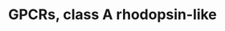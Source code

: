 ---
annotations:
- id: PW:0000003
  parent: signaling pathway
  type: Pathway Ontology
  value: signaling pathway
authors:
- MaintBot
- AlexanderPico
- Eweitz
description: ''
last-edited: 2021-05-21
organisms:
- Pan troglodytes
redirect_from:
- /index.php/Pathway:WP954
- /instance/WP954
revision: null
schema-jsonld:
- '@context': https://schema.org/
  '@id': https://wikipathways.github.io/pathways/WP954.html
  '@type': Dataset
  creator:
    '@type': Organization
    name: WikiPathways
  description: ''
  keywords:
  - ADORA1
  - ADORA2A
  - ADORA2B
  - ADORA3
  - ADRA1A
  - ADRA1B
  - ADRA1D
  - ADRA2A
  - ADRA2B
  - ADRA2C
  - ADRB1
  - ADRB2
  - ADRB3
  - AGTR1
  - AGTR2
  - APLNR
  - AVPR1A
  - AVPR1B
  - AVPR2
  - Angiotensin II
  - BDKRB1
  - BDKRB2
  - BLR1
  - BRS3
  - Bradykinin
  - C3AR1
  - CCBP2
  - CCKAR
  - CCKBR
  - CCR1
  - CCR10
  - CCR2
  - CCR3
  - CCR4
  - CCR5
  - CCR6
  - CCR7
  - CCR8
  - CCR9
  - CCRL1
  - CCRL2
  - CHRM1
  - CHRM2
  - CHRM3
  - CHRM4
  - CHRM5
  - CMKLR1
  - CNR1
  - CNR2
  - CX3CR1
  - CXCR3
  - CXCR4
  - CXCR7
  - CYSLTR1
  - CYSLTR2
  - DRD1
  - DRD2
  - DRD3
  - DRD4
  - DRD5
  - Dopamine
  - EDNRA
  - EDNRB
  - F2R
  - F2RL1
  - F2RL2
  - F2RL3
  - FFAR1
  - FFAR2
  - FFAR3
  - FPR1
  - FPR3
  - FPRL1
  - FSHR
  - GALR1
  - GALR2
  - GALR3
  - GHSR
  - GPER
  - GPR1
  - GPR12
  - GPR15
  - GPR161
  - GPR17
  - GPR171
  - GPR173
  - GPR174
  - GPR18
  - GPR19
  - GPR20
  - GPR21
  - GPR22
  - GPR25
  - GPR27
  - GPR3
  - GPR31
  - GPR32
  - GPR34
  - GPR35
  - GPR37
  - GPR37L1
  - GPR39
  - GPR4
  - GPR42
  - GPR44
  - GPR45
  - GPR50
  - GPR52
  - GPR6
  - GPR63
  - GPR65
  - GPR68
  - GPR75
  - GPR77
  - GPR81
  - GPR83
  - GPR85
  - GPR87
  - GRPR
  - HCRTR1
  - HCRTR2
  - HRH1
  - HRH2
  - HRH3
  - HTR1A
  - HTR1B
  - HTR1D
  - HTR1E
  - HTR1F
  - HTR2A
  - HTR2B
  - HTR2C
  - HTR4
  - HTR5A
  - HTR6
  - HTR7
  - Histamine
  - IL8RA
  - IL8RB
  - LHCGR
  - LOC454427
  - LOC454428
  - LOC462525
  - LOC466417
  - LOC466418
  - LOC466419
  - LOC466829
  - LOC468150
  - LOC468152
  - LOC468751
  - LOC468755
  - LOC468756
  - LOC469539
  - LOC471910
  - LOC471927
  - LOC471929
  - LOC471931
  - LOC471935
  - LOC471937
  - LOC471938
  - LOC471941
  - LOC472566
  - LOC472567
  - LOC472571
  - LOC473227
  - LOC736157
  - LOC736487
  - LOC740101
  - LOC741594
  - LOC747283
  - LOC747344
  - LOC747786
  - LOC747795
  - LOC747846
  - LOC748178
  - LPAR4
  - LPAR5
  - LTB4R
  - MAS1
  - MAS1L
  - MC1R
  - MC2R
  - MC3R
  - MC4R
  - MC5R
  - MCHR1
  - MLNR
  - MTNR1A
  - MTNR1B
  - NIACR2
  - NMBR
  - NMUR1
  - NMUR2
  - NPBWR1
  - NPBWR2
  - NPFFR1
  - NPFFR2
  - NPY1R
  - NPY2R
  - NPY5R
  - NPY6R
  - NTSR1
  - NTSR2
  - OPN1LW
  - OPN1MW
  - OPN1SW
  - OPN3
  - OPN4
  - OPRD1
  - OPRK1
  - OPRL1
  - OPRM1
  - OR10A4
  - OR10H1
  - OR1A2
  - OR1C1
  - OR1E1
  - OR1E2
  - OR1F1
  - OR1I1
  - OR2A4
  - OR2B2
  - OR2C1
  - OR2D2
  - OR2J1
  - OR2N1P
  - OR3A4
  - OR8B8
  - OXTR
  - P2RY1
  - P2RY10
  - P2RY11
  - P2RY12
  - P2RY13
  - P2RY14
  - P2RY2
  - P2RY4
  - P2RY5
  - P2RY6
  - PPYR1
  - PRLHR
  - PTAFR
  - PTGDR
  - PTGER1
  - PTGER2
  - PTGER3
  - PTGER4
  - PTGFR
  - PTGIR
  - PTOR1A1
  - PTOR1D2
  - PTOR1D5
  - PTOR1G1
  - Prostaglandin
  - Q9UDD9
  - RGL4
  - RHO
  - RRH
  - SSTR1
  - SSTR2
  - SSTR3
  - SSTR4
  - SSTR5
  - SUCNR1
  - Serotonin
  - TBXA2R
  - TRHR
  - XCR1
  license: CC0
  name: GPCRs, class A rhodopsin-like
seo: CreativeWork
title: GPCRs, class A rhodopsin-like
wpid: WP954
---